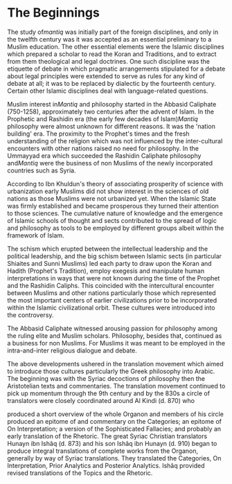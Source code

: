 The Beginnings
==============

The study of*mantiq* was initially part of the foreign disciplines, and
only in the twelfth century was it was accepted as an essential
preliminary to a Muslim education. The other essential elements were the
Islamic disciplines which prepared a scholar to read the Koran and
Traditions, and to extract from them theological and legal doctrines.
One such discipline was the etiquette of debate in which pragmatic
arrangements stipulated for a debate about legal principles were
extended to serve as rules for any kind of debate at all; it was to be
replaced by dialectic by the fourteenth century. Certain other Islamic
disciplines deal with language-related questions.

Muslim interest in*Mantiq* and philosophy started in the Abbasid
Caliphate (750-1258), approximately two centuries after the advent of
Islam. In the Prophetic and Rashidin era (the early few decades of
Islam)*Mantiq* philosophy were almost unknown for different reasons. It
was the 'nation building' era. The proximity to the Prophet's times and
the fresh understanding of the religion which was not influenced by the
inter-cultural encounters with other nations raised no need for
philosophy. In the Ummayyad era which succeeded the Rashidin Caliphate
philosophy and*Mantiq* were the business of non Muslims of the newly
incorporated countries such as Syria.

According to Ibn Khuldun's theory of associating prosperity of science
with urbanization early Muslims did not show interest in the sciences of
old nations as those Muslims were not urbanized yet. When the Islamic
State was firmly established and became prosperous they turned their
attention to those sciences. The cumulative nature of knowledge and the
emergence of Islamic schools of thought and sects contributed to the
spread of logic and philosophy as tools to be employed by different
groups albeit within the framework of Islam.

The schism which erupted between the intellectual leadership and the
political leadership, and the big schism between Islamic sects (in
particular Shiaites and Sunni Muslims) led each party to draw upon the
Koran and Hadith (Prophet's Tradition), employ exegesis and manipulate
human interpretations in ways that were not known during the time of the
Prophet and the Rashidin Caliphs. This coincided with the intercultural
encounter between Muslims and other nations particularly those which
represented the most important centers of earlier civilizations prior to
be incorporated within the Islamic civilizational orbit. These cultures
were introduced into the controversy.

The Abbasid Caliphate witnessed arousing passion for philosophy among
the ruling elite and Muslim scholars. Philosophy, besides that,
continued as a business for non Muslims. For Muslims it was meant to be
employed in the intra-and-inter religious dialogue and debate.

The above developments ushered in the translation movement which aimed
to introduce those cultures particularly the Greek philosophy into
Arabic. The beginning was with the Syriac decoctions of philosophy then
the Aristotelian texts and commentaries. The translation movement
continued to pick up momentum through the 9th century and by the 830s a
circle of translators were closely coordinated around Al Kindi (d. 870)
who

produced a short overview of the whole Organon and members of his circle
produced an epitome of and commentary on the Categories; an epitome of
On Interpretation; a version of the Sophisticated Fallacies; and
probably an early translation of the Rhetoric. The great Syriac
Christian translators Hunayn ibn Ishâq (d. 873) and his son Ishâq ibn
Hunayn (d. 910) began to produce integral translations of complete works
from the Organon, generally by way of Syriac translations. They
translated the Categories, On Interpretation, Prior Analytics and
Posterior Analytics. Ishâq provided revised translations of the Topics
and the Rhetoric.


